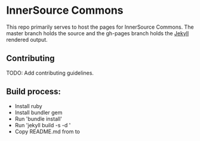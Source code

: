 # InnerSource Commons

This repo primarily serves to host the pages for InnerSource Commons. The master branch holds the source and the gh-pages branch holds the [Jekyll](https://jekyllrb.com/) rendered output.

## Contributing

TODO: Add contributing guidelines.

## Build process:

* Install ruby
* Install bundler gem
* Run 'bundle install'
* Run 'jekyll build -s <master branch location> -d <gh-pages location>'
* Copy README.md from <master branch location> to <gh-pages location>